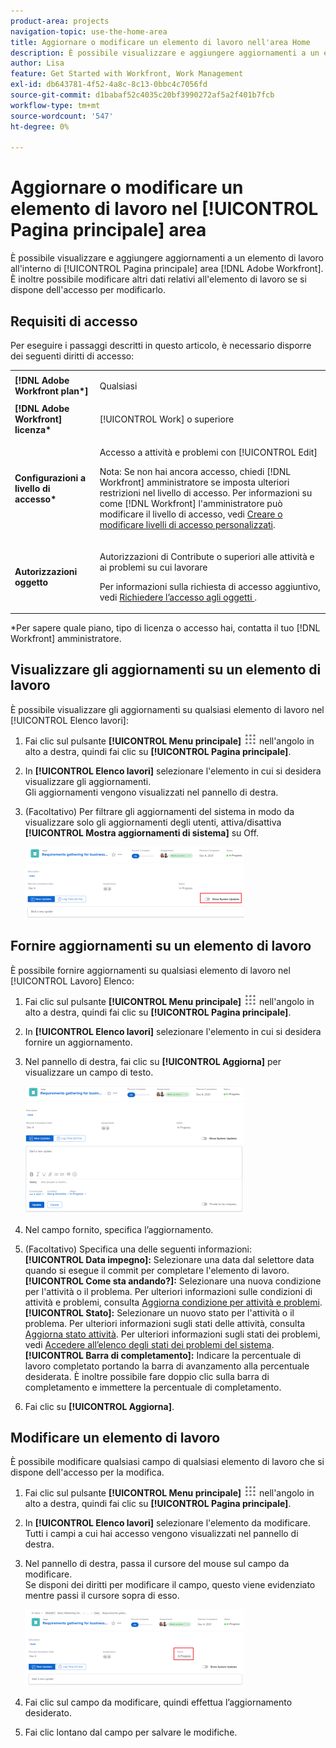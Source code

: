 ```yaml
---
product-area: projects
navigation-topic: use-the-home-area
title: Aggiornare o modificare un elemento di lavoro nell'area Home
description: È possibile visualizzare e aggiungere aggiornamenti a un elemento di lavoro all'interno di [!UICONTROL Pagina principale] in Adobe Workfront. È inoltre possibile modificare altri dati relativi all'elemento di lavoro se si dispone dell'accesso per modificarlo.
author: Lisa
feature: Get Started with Workfront, Work Management
exl-id: db643781-4f52-4a8c-8c13-0bbc4c7056fd
source-git-commit: d1babaf52c4035c20bf3990272af5a2f401b7fcb
workflow-type: tm+mt
source-wordcount: '547'
ht-degree: 0%

---
```


# Aggiornare o modificare un elemento di lavoro nel [!UICONTROL Pagina principale] area

È possibile visualizzare e aggiungere aggiornamenti a un elemento di lavoro all&#39;interno di [!UICONTROL Pagina principale] area [!DNL Adobe Workfront]. È inoltre possibile modificare altri dati relativi all&#39;elemento di lavoro se si dispone dell&#39;accesso per modificarlo.

## Requisiti di accesso

Per eseguire i passaggi descritti in questo articolo, è necessario disporre dei seguenti diritti di accesso:

<table style="table-layout:auto"> 
 <col> 
 </col> 
 <col> 
 </col> 
 <tbody> 
  <tr> 
   <td role="rowheader"><strong>[!DNL Adobe Workfront plan*]</strong></td> 
   <td> <p>Qualsiasi</p> </td> 
  </tr> 
  <tr> 
   <td role="rowheader"><strong>[!DNL Adobe Workfront] licenza*</strong></td> 
   <td> <p>[!UICONTROL Work] o superiore</p> </td> 
  </tr> 
  <tr> 
   <td role="rowheader"><strong>Configurazioni a livello di accesso*</strong></td> 
   <td> <p>Accesso a attività e problemi con [!UICONTROL Edit]</p> <p>Nota: Se non hai ancora accesso, chiedi [!DNL Workfront] amministratore se imposta ulteriori restrizioni nel livello di accesso. Per informazioni su come [!DNL Workfront] l'amministratore può modificare il livello di accesso, vedi <a href="../../../administration-and-setup/add-users/configure-and-grant-access/create-modify-access-levels.md" class="MCXref xref">Creare o modificare livelli di accesso personalizzati</a>.</p> </td> 
  </tr> 
  <tr> 
   <td role="rowheader"><strong>Autorizzazioni oggetto</strong></td> 
   <td> <p>Autorizzazioni di Contribute o superiori alle attività e ai problemi su cui lavorare</p> <p>Per informazioni sulla richiesta di accesso aggiuntivo, vedi <a href="../../../workfront-basics/grant-and-request-access-to-objects/request-access.md" class="MCXref xref">Richiedere l’accesso agli oggetti </a>.</p> </td> 
  </tr> 
 </tbody> 
</table>

&#42;Per sapere quale piano, tipo di licenza o accesso hai, contatta il tuo [!DNL Workfront] amministratore.

## Visualizzare gli aggiornamenti su un elemento di lavoro

È possibile visualizzare gli aggiornamenti su qualsiasi elemento di lavoro nel [!UICONTROL Elenco lavori]:

1. Fai clic sul pulsante **[!UICONTROL Menu principale]** ![](assets/main-menu-icon.png) nell&#39;angolo in alto a destra, quindi fai clic su **[!UICONTROL Pagina principale]**.
1. In **[!UICONTROL Elenco lavori]** selezionare l&#39;elemento in cui si desidera visualizzare gli aggiornamenti.\
   Gli aggiornamenti vengono visualizzati nel pannello di destra.

1. (Facoltativo) Per filtrare gli aggiornamenti del sistema in modo da visualizzare solo gli aggiornamenti degli utenti, attiva/disattiva **[!UICONTROL Mostra aggiornamenti di sistema]** su Off.

   ![](assets/show-system-updates-home-350x114.png)

## Fornire aggiornamenti su un elemento di lavoro

È possibile fornire aggiornamenti su qualsiasi elemento di lavoro nel [!UICONTROL Lavoro] Elenco:

1. Fai clic sul pulsante **[!UICONTROL Menu principale]** ![](assets/main-menu-icon.png) nell&#39;angolo in alto a destra, quindi fai clic su **[!UICONTROL Pagina principale]**.
1. In **[!UICONTROL Elenco lavori]** selezionare l&#39;elemento in cui si desidera fornire un aggiornamento.
1. Nel pannello di destra, fai clic su **[!UICONTROL Aggiorna]** per visualizzare un campo di testo.

   ![](assets/make-an-update-box-expanded-home-nwe-350x204.png)

1. Nel campo fornito, specifica l’aggiornamento.
1. (Facoltativo) Specifica una delle seguenti informazioni:\
   **[!UICONTROL Data impegno]:** Selezionare una data dal selettore data quando si esegue il commit per completare l&#39;elemento di lavoro.\
   **[!UICONTROL Come sta andando?]:** Selezionare una nuova condizione per l&#39;attività o il problema. Per ulteriori informazioni sulle condizioni di attività e problemi, consulta [Aggiorna condizione per attività e problemi](../../../manage-work/projects/updating-work-in-a-project/update-condition-for-tasks-and-issues.md).\
   **[!UICONTROL Stato]:** Selezionare un nuovo stato per l&#39;attività o il problema. Per ulteriori informazioni sugli stati delle attività, consulta [Aggiorna stato attività](../../../manage-work/projects/updating-work-in-a-project/update-task-status.md). Per ulteriori informazioni sugli stati dei problemi, vedi [Accedere all’elenco degli stati dei problemi del sistema](../../../administration-and-setup/customize-workfront/creating-custom-status-and-priority-labels/issue-statuses.md).\
   **[!UICONTROL Barra di completamento]:** Indicare la percentuale di lavoro completato portando la barra di avanzamento alla percentuale desiderata. È inoltre possibile fare doppio clic sulla barra di completamento e immettere la percentuale di completamento.

1. Fai clic su **[!UICONTROL Aggiorna]**.

## Modificare un elemento di lavoro

È possibile modificare qualsiasi campo di qualsiasi elemento di lavoro che si dispone dell&#39;accesso per la modifica.

1. Fai clic sul pulsante **[!UICONTROL Menu principale]** ![](assets/main-menu-icon.png) nell&#39;angolo in alto a destra, quindi fai clic su **[!UICONTROL Pagina principale]**.
1. In **[!UICONTROL Elenco lavori]** selezionare l&#39;elemento da modificare.\
   Tutti i campi a cui hai accesso vengono visualizzati nel pannello di destra.

1. Nel pannello di destra, passa il cursore del mouse sul campo da modificare.\
   Se disponi dei diritti per modificare il campo, questo viene evidenziato mentre passi il cursore sopra di esso.

   ![](assets/home-350x123.png)

1. Fai clic sul campo da modificare, quindi effettua l’aggiornamento desiderato.
1. Fai clic lontano dal campo per salvare le modifiche.
